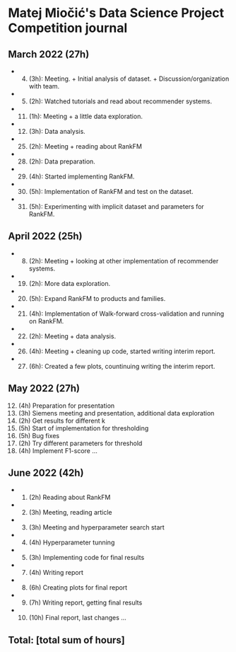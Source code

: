 # Matej Miočić's Data Science Project Competition journal

## March 2022 (27h)
* 4. (3h): Meeting. + Initial analysis of dataset. + Discussion/organization with team.
* 5. (2h): Watched tutorials and read about recommender systems.
* 11. (1h): Meeting + a little data exploration.
* 12. (3h): Data analysis.
* 25. (2h): Meeting + reading about RankFM
* 28. (2h): Data preparation.
* 29. (4h): Started implementing RankFM.
* 30. (5h): Implementation of RankFM and test on the dataset.
* 31. (5h): Experimenting with implicit dataset and parameters for RankFM.


## April 2022 (25h)
* 8. (2h): Meeting + looking at other implementation of recommender systems.
* 19. (2h): More data exploration.
* 20. (5h): Expand RankFM to products and families.
* 21. (4h): Implementation of Walk-forward cross-validation and running on RankFM.
* 22. (2h): Meeting + data analysis.
* 26. (4h): Meeting + cleaning up code, started writing interim report.
* 27. (6h): Created a few plots, countinuing writing the interim report.

## May 2022 (27h)
12. (4h) Preparation for presentation
13. (3h) Siemens meeting and presentation, additional data exploration
14. (2h) Get results for different k
20. (5h) Start of implementation for thresholding
21. (5h) Bug fixes
22. (2h) Try different parameters for threshold
26. (4h) Implement F1-score
...

## June 2022 (42h)
* 1. (2h) Reading about RankFM
* 2. (3h) Meeting, reading article
* 3. (3h) Meeting and hyperparameter search start
* 4. (4h) Hyperparameter tunning
* 5. (3h) Implementing code for final results
* 7. (4h) Writing report 
* 8. (6h) Creating plots for final report
* 9. (7h) Writing report, getting final results
* 10. (10h) Final report, last changes
...

## Total: [total sum of hours]

